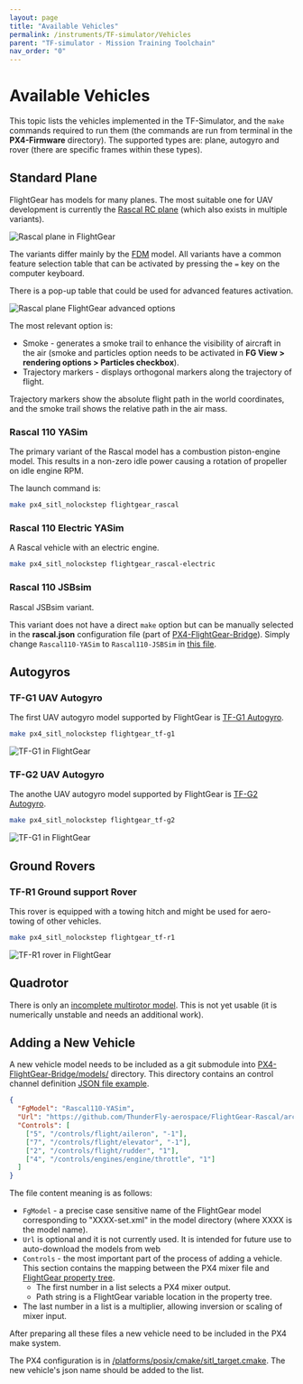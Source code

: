 ```yaml
---
layout: page
title: "Available Vehicles"
permalink: /instruments/TF-simulator/Vehicles
parent: "TF-simulator - Mission Training Toolchain"
nav_order: "0"
---
```


# Available Vehicles

This topic lists the vehicles implemented in the TF-Simulator, and the `make` commands required to run them (the commands are run from terminal in the **PX4-Firmware** directory).
The supported types are: plane, autogyro and rover (there are specific frames within these types).


## Standard Plane

FlightGear has models for many planes. The most suitable one for UAV development is currently the [Rascal RC plane](https://github.com/ThunderFly-aerospace/FlightGear-Rascal) (which also exists in multiple variants).

![Rascal plane in FlightGear](vehicles/rascal110.jpg)

The variants differ mainly by the [FDM](http://wiki.flightgear.org/Flight_Dynamics_Model) model. All variants have a common feature selection table that can be activated by pressing the `=` key on the computer keyboard.

There is a pop-up table that could be used for advanced features activation.

![Rascal plane FlightGear advanced options](vehicles/rascal_options.jpg)

The most relevant option is:

  - Smoke - generates a smoke trail to enhance the visibility of aircraft in the air (smoke and particles option needs to be activated in **FG View > rendering options > Particles checkbox**).
  - Trajectory markers - displays orthogonal markers along the trajectory of flight.

Trajectory markers show the absolute flight path in the world coordinates, and the smoke trail shows the relative path in the air mass.

### Rascal 110 YASim

The primary variant of the Rascal model has a combustion piston-engine model.
This results in a non-zero idle power causing a rotation of propeller on idle engine RPM.

The launch command is:

```sh
make px4_sitl_nolockstep flightgear_rascal
```

### Rascal 110 Electric YASim

A Rascal vehicle with an electric engine.

```sh
make px4_sitl_nolockstep flightgear_rascal-electric
```

### Rascal 110 JSBsim

Rascal JSBsim variant.

This variant does not have a direct `make` option but can be manually selected in the **rascal.json** configuration file (part of [PX4-FlightGear-Bridge](https://github.com/ThunderFly-aerospace/PX4-FlightGear-Bridge)).
Simply change `Rascal110-YASim` to `Rascal110-JSBSim` in [this file](https://github.com/ThunderFly-aerospace/PX4-FlightGear-Bridge/blob/master/models/rascal.json#L2).

## Autogyros


### TF-G1 UAV Autogyro

The first UAV autogyro model supported by FlightGear is [TF-G1 Autogyro](https://github.com/ThunderFly-aerospace/TF-G1).

```sh
make px4_sitl_nolockstep flightgear_tf-g1
```

![TF-G1 in FlightGear](vehicles/tf-g1.jpg)

### TF-G2 UAV Autogyro

The anothe UAV autogyro model supported by FlightGear is [TF-G2 Autogyro](/instruments/TF-G2).

```sh
make px4_sitl_nolockstep flightgear_tf-g2
```

![TF-G1 in FlightGear](vehicles/tf-g2.png)


## Ground Rovers

### TF-R1 Ground support Rover

This rover is equipped with a towing hitch and might be used for aero-towing of other vehicles.

```sh
make px4_sitl_nolockstep flightgear_tf-r1
```

![TF-R1 rover in FlightGear](../../assets/simulation/flightgear/vehicles/tf-r1_towing.jpg)

## Quadrotor

There is only an [incomplete multirotor model](https://github.com/ThunderFly-aerospace/FlightGear-TF-Mx1).
This is not yet usable (it is numerically unstable and needs an additional work).

## Adding a New Vehicle

A new vehicle model needs to be included as a git submodule into [PX4-FlightGear-Bridge/models/](https://github.com/ThunderFly-aerospace/PX4-FlightGear-Bridge/tree/master/models) directory.
This directory contains an control channel definition [JSON file example](https://github.com/ThunderFly-aerospace/PX4-FlightGear-Bridge/blob/master/models/rascal.json).

```json
{
  "FgModel": "Rascal110-YASim",
  "Url": "https://github.com/ThunderFly-aerospace/FlightGear-Rascal/archive/master.zip",
  "Controls": [
    ["5", "/controls/flight/aileron", "-1"],
    ["7", "/controls/flight/elevator", "-1"],
    ["2", "/controls/flight/rudder", "1"],
    ["4", "/controls/engines/engine/throttle", "1"]
  ]
}
```

The file content meaning is as follows:

- `FgModel` - a precise case sensitive name of the FlightGear model corresponding to "XXXX-set.xml" in the model directory (where XXXX is the model name).
- `Url` is optional and it is not currently used. It is intended for future use to auto-download the models from web
- `Controls` - the most important part of the process of adding a vehicle. This section contains the mapping between the PX4 mixer file and [FlightGear property tree](http://wiki.flightgear.org/Property_tree).
  - The first number in a list selects a PX4 mixer output.
  - Path string is a FlightGear variable location in the property tree.
- The last number in a list is a multiplier, allowing inversion or scaling of mixer input.

After preparing all these files a new vehicle need to be included in the PX4 make system.

The PX4 configuration is in [/platforms/posix/cmake/sitl_target.cmake](https://github.com/PX4/PX4-Autopilot/blob/c5341da8137f460c84f47f0e38293667ea69a6cb/platforms/posix/cmake/sitl_target.cmake#L164-L171).
The new vehicle's json name should be added to the list.
